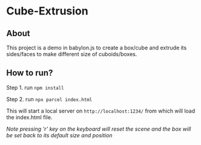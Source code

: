 # Cube-Extrusion

## About
This project is a demo in babylon.js to create a box/cube and extrude its sides/faces to make different size of cuboids/boxes.

## How to run?
Step 1. run `npm install`

Step 2. run `npx parcel index.html`

This will start a local server on `http://localhost:1234/` from which will load the index.html file.

*Note pressing 'r' key on the keyboard will reset the scene and the box will be set back to its default size and position*

